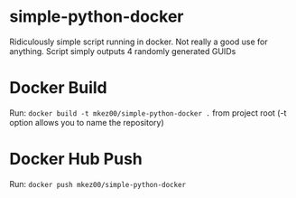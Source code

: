 # simple-python-docker
Ridiculously simple script running in docker.  Not really a good use for anything.  Script simply outputs 4 randomly generated GUIDs

# Docker Build
Run: `docker build -t mkez00/simple-python-docker .` from project root (-t option allows you to name the repository)

# Docker Hub Push
Run: `docker push mkez00/simple-python-docker`

